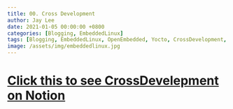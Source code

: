 ```yaml
---
title: 00. Cross Development
author: Jay Lee
date: 2021-01-05 00:00:00 +0800
categories: [Blogging, EmbeddedLinux]
tags: [Blogging, EmbeddedLinux, OpenEmbedded, Yocto, CrossDevelopment, GCC, GDB, Toolchain]
image: /assets/img/embeddedlinux.jpg
---
```


# [Click this to see CrossDevelepment on Notion](https://www.notion.so/jayleekr/00-CrossDevelopment-8cf1e4b05f5e4e8e885267b47a53cde0)

